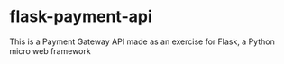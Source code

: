 # flask-payment-api
This is a Payment Gateway API made as an exercise for Flask, a Python micro web framework
